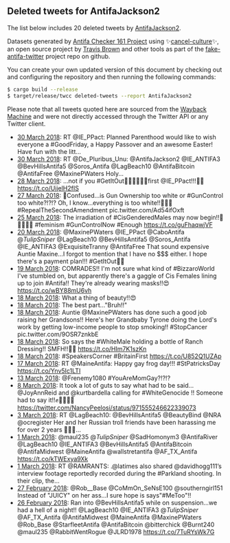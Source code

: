 ## Deleted tweets for AntifaJackson2

The list below includes 20 deleted tweets by
[AntifaJackson2](https://twitter.com/AntifaJackson2).



Datasets generated by [Antifa Checker 161 Project](https://twitter.com/antifacheck161) using ✨[cancel-culture](https://github.com/travisbrown/cancel-culture)✨, an open source project by 
[Travis Brown](https://twitter.com/travisbrown) and other tools as part of the 
[fake-antifa-twitter](https://github.com/antifacheck161/fake-antifa-twitter) project repo on github.

You can create your own updated version of this document by checking out and configuring the
repository and then running the following commands:

```bash
$ cargo build --release
$ target/release/twcc deleted-tweets --report AntifaJackson2
```

Please note that all tweets quoted here are sourced from the
[Wayback Machine](https://web.archive.org) and were not directly accessed through the Twitter API or
any Twitter client.

* [30 March 2018](https://web.archive.org/web/20180330235041/https://twitter.com/AntifaJackson2/status/979868548347584513): RT @IE_PPact: Planned Parenthood would like to wish everyone a #GoodFriday, a Happy Passover and an awesome Easter!  Have fun with the litt… <!--979868548347584513-->
* [30 March 2018](https://web.archive.org/web/20180330201259/https://twitter.com/AntifaJackson2/status/979813762352873472): RT @De_Pluribus_Unu: @AntifaJackson2 @IE_ANTIFA3 @BevHillsAntifa5 @Soros_Antifa @LagBeach10 @AntifaBitcoin @AntifaFree @MaxinePWaters Holy… <!--979813762352873472-->
* [28 March 2018](https://web.archive.org/web/20180328180314/https://twitter.com/AntifaJackson2/status/979056333985955840): ...not if you #GetItOut👶🏻👶🏽👶🏿first @IE_PPact!!!🌈🤪 https://t.co/UjjelH2fIS <!--979056333985955840-->
* [27 March 2018](https://web.archive.org/web/20180327191927/https://twitter.com/AntifaJackson2/status/978711639842217985): 🤔Confused...is Gun Ownership too white or  #GunControl  too white?!?!? Oh, I know...everything is too white!!✊🏿🤪 #RepealTheSecondAmendment  pic.twitter.com/Ad54ifOxft <!--978711639842217985-->
* [25 March 2018](https://web.archive.org/web/20180325211006/https://twitter.com/AntifaJackson2/status/978016196896243712): The irradiation of #CisGenderedMales may now begin!!🌈✊🦄🔫🤪 #feminism #GunControlNow #Enough https://t.co/guFhaqwjVF <!--978016196896243712-->
* [20 March 2018](https://web.archive.org/web/20180320035155/https://twitter.com/AntifaJackson2/status/975942990190460928): @MaxinePWaters @IE_PPact @CaboAntifa @_TulipSniper_ @LagBeach10 @BevHillsAntifa5 @Soros_Antifa @IE_ANTIFA3 @ExquisiteTranny @AntifaFree That sound expensive Auntie Maxine...I forgot to mention that I have no $$$ either. I hope there's a payment plan!!! #GetItOut👶🏻 <!--975942990190460928-->
* [19 March 2018](https://web.archive.org/web/20180319015835/https://twitter.com/AntifaJackson2/status/975552081040781312): COMRADES!! I'm not sure what kind of #BizzaroWorld I've stumbled on, but apparently there's a gaggle of Cis Females lining up to join #Antifa!! They're already wearing masks!!😍 https://t.co/wBY88mU6vh <!--975552081040781312-->
* [18 March 2018](https://web.archive.org/web/20180319013234/https://twitter.com/AntifaJackson2/status/975482504021880832): What a thing of beauty!!😍 <!--975502015475236864-->
* [18 March 2018](https://web.archive.org/web/20180319013234/https://twitter.com/AntifaJackson2/status/975482504021880832): The best part..."Bruh!!" <!--975488767090765824-->
* [18 March 2018](https://web.archive.org/web/20180319013234/https://twitter.com/AntifaJackson2/status/975482504021880832): Auntie  @MaxinePWaters  has done such a good job raising her Grandsons!! Here's her Grandbaby Tyrone doing the Lord's work by getting low-income people to stop smoking!!  #StopCancer  pic.twitter.com/9OSR7znkbE <!--975482504021880832-->
* [18 March 2018](https://web.archive.org/web/20180318180002/https://twitter.com/AntifaJackson2/status/975431650015244288): So says the #WhiteMale holding a bottle of Ranch Dressing!! SMFH!!✊🏿 https://t.co/HIm7K1szKn <!--975431650015244288-->
* [18 March 2018](https://web.archive.org/web/20180318175012/https://twitter.com/AntifaJackson2/status/975429175354916865): #SpeakersCorner #BritainFirst https://t.co/U852Q1UZAp <!--975429175354916865-->
* [17 March 2018](https://web.archive.org/web/20180317162459/https://twitter.com/AntifaJackson2/status/975045342017155073): RT @MaineAntifa: Happy gay frog day!!! #StPatricksDay https://t.co/Ynv5Ic1LTI <!--975045342017155073-->
* [13 March 2018](https://web.archive.org/web/20180313023456/https://twitter.com/AntifaJackson2/status/973386901657800704): @Frenemy1080 #YouAreMomGay?!?!? <!--973386901657800704-->
* [ 8 March 2018](https://web.archive.org/web/20180308012233/https://twitter.com/AntifaJackson2/status/971556732760571904): It took a lot of guts to say what had to be said... @JoyAnnReid  and  @kurtbardella  calling for  #WhiteGenocide !!  Someone had to say it!!✊✊🏽✊🏿 https://twitter.com/NancyPeelosi/status/971555246622339073 <!--971556732760571904-->
* [ 3 March 2018](https://web.archive.org/web/20180303065910/https://twitter.com/AntifaJackson2/status/969829519476445184): RT @LagBeach10: @BevHillsAntifa5 @BeautyBind @NRA @ocregister Her and her Russian troll friends have been harassing me for over 2 years ✊🏿🌈… <!--969829519476445184-->
* [ 1 March 2018](https://web.archive.org/web/20180301183257/https://twitter.com/AntifaJackson2/status/969279340037881856): @maul235 @_TulipSniper_ @SadHomonym3 @AntifaRiver @LagBeach10 @IE_ANTIFA3 @BevHillsAntifa5 @AntifaBitcoin @AntifaMidwest @MaineAntifa @wallstretantifa @AF_TX_Antifa  https://t.co/kTWExya9Xk <!--969279340037881856-->
* [ 1 March 2018](https://web.archive.org/web/20180301041211/https://twitter.com/AntifaJackson2/status/969062721030246400): RT @RAMRANTS: .@latimes also shared @davidhogg111’s interview footage reportedly recorded during the #Parkland shooting. In their clip, the… <!--969062721030246400-->
* [27 February 2018](https://web.archive.org/web/20180227015718/https://twitter.com/AntifaJackson2/status/968304000767377408): @Rob__Base @CoMmOn_SeNsE100 @southerngirl151 Instead of "JUICY" on her ass...I sure hope is says"#MeToo"!! <!--968304000767377408-->
* [26 February 2018](https://web.archive.org/web/20180226012442/https://twitter.com/AntifaJackson2/status/967933408851578880): Ran into @BevHillsAntifa5 while on suspension...we had a hell of a night!! @LagBeach10 @IE_ANTIFA3 @_TulipSniper_ @AF_TX_Antifa @AntifaMidwest @MaineAntifa @MaxinePWaters @Rob_Base @StarfleetAntifa @AntifaBitcoin @bitterchick @Burnt240 @maul235 @RabbitWentRogue @JLRD1978 https://t.co/7TuRYsWk7G <!--967933408851578880-->
